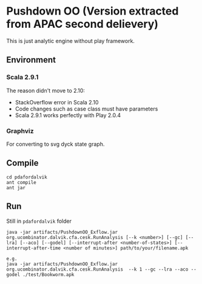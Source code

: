 # Pushdown OO (Version extracted from APAC second delievery)

This is just analytic engine without play framework. 

## Environment

### Scala 2.9.1 

The reason didn't move to 2.10: 
* StackOverflow error in Scala 2.10
* Code changes such as case class must have parameters
* Scala 2.9.1 works perfectly with Play 2.0.4

### Graphviz 

For converting to svg dyck state graph.

## Compile

	cd pdafordalvik
	ant compile
	ant jar
	

## Run
Still in `pdafordalvik` folder
	
	

	java -jar artifacts/PushdownOO_Exflow.jar org.ucombinator.dalvik.cfa.cesk.RunAnalysis [--k <number>] [--gc] [--lra] [--aco] [--godel] [--interrupt-after <number-of-states>] [--interrupt-after-time <number of minutes>] path/to/your/filename.apk
	
	e.g.
	java -jar artifacts/PushdownOO_Exflow.jar org.ucombinator.dalvik.cfa.cesk.RunAnalysis  --k 1 --gc --lra --aco --godel ./test/Bookworm.apk
	
